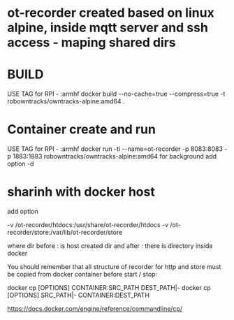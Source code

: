 # ot-recorder created based on linux alpine, inside mqtt server and ssh access - maping shared dirs


# BUILD
USE TAG for RPI - :armhf
docker build --no-cache=true --compress=true -t robowntracks/owntracks-alpine:amd64 .

# Container create and run 
USE TAG for RPI - :armhf
docker run -ti  --name=ot-recorder -p 8083:8083 -p 1883:1883 robowntracks/owntracks-alpine:amd64 
for background add option -d
# sharinh with docker host 
add option

-v /ot-recorder/htdocs:/usr/share/ot-recorder/htdocs -v /ot-recorder/store:/var/lib/ot-recorder/store 

where dir before : is host created dir and after : there is directory inside docker

You should remember that all structure of recorder for http and store must be copied from docker container before start / stop:

docker cp [OPTIONS] CONTAINER:SRC_PATH DEST_PATH|-
docker cp [OPTIONS] SRC_PATH|- CONTAINER:DEST_PATH

https://docs.docker.com/engine/reference/commandline/cp/
